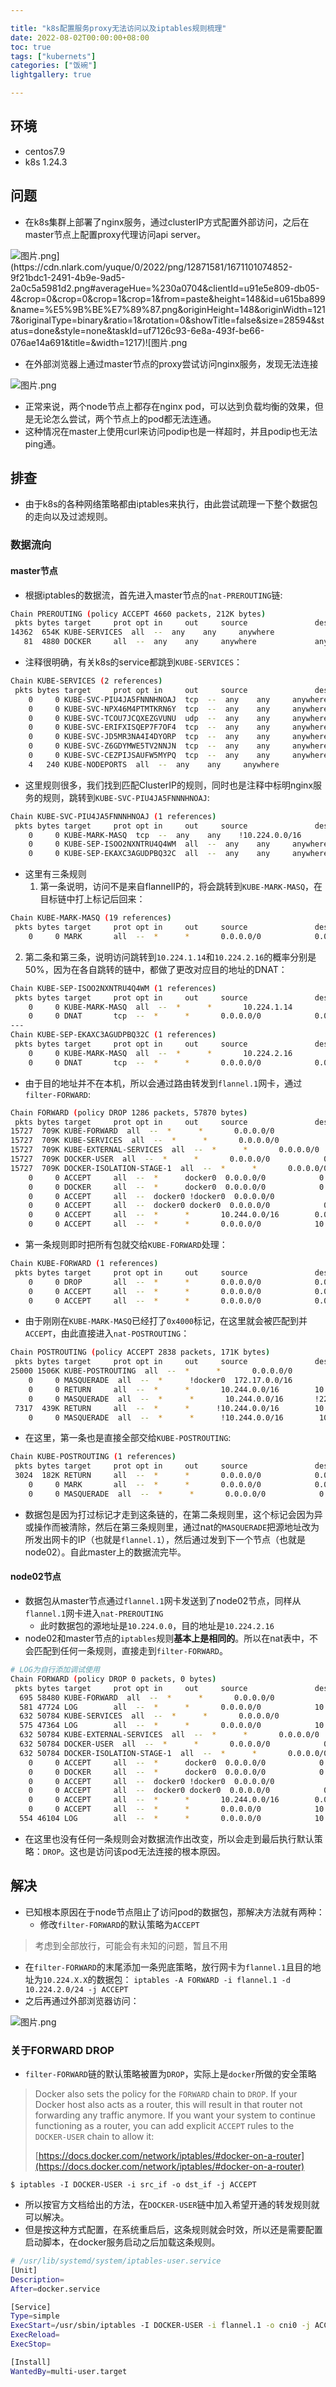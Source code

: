 ```yaml
---

title: "k8s配置服务proxy无法访问以及iptables规则梳理"
date: 2022-08-02T00:00:00+08:00
toc: true
tags: ["kubernets"]
categories: ["饭碗"]
lightgallery: true

---
```


## 环境

- centos7.9
- k8s 1.24.3

## 问题

-  在k8s集群上部署了nginx服务，通过clusterIP方式配置外部访问，之后在master节点上配置proxy代理访问api server。

<img src="https://cdn.nlark.com/yuque/0/2022/png/12871581/1671101074852-9f21bdc1-2491-4b9e-9ad5-2a0c5a5981d2.png" alt="图片.png](https://cdn.nlark.com/yuque/0/2022/png/12871581/1671101074852-9f21bdc1-2491-4b9e-9ad5-2a0c5a5981d2.png#averageHue=%230a0704&clientId=u91e5e809-db05-4&crop=0&crop=0&crop=1&crop=1&from=paste&height=148&id=u615ba899&name=%E5%9B%BE%E7%89%87.png&originHeight=148&originWidth=1217&originalType=binary&ratio=1&rotation=0&showTitle=false&size=28594&status=done&style=none&taskId=uf7126c93-6e8a-493f-be66-076ae14a691&title=&width=1217)![图片.png" referrerPolicy="no-referrer" />



-  在外部浏览器上通过master节点的proxy尝试访问nginx服务，发现无法连接

<img src="https://cdn.nlark.com/yuque/0/2022/png/12871581/1671101106934-31354631-90f7-4640-add8-2ae273a339d5.png" alt="图片.png" referrerPolicy="no-referrer" />



-  正常来说，两个node节点上都存在nginx pod，可以达到负载均衡的效果，但是无论怎么尝试，两个节点上的pod都无法连通。 
-  这种情况在master上使用curl来访问podip也是一样超时，并且podip也无法ping通。 

## 排查

- 由于k8s的各种网络策略都由iptables来执行，由此尝试疏理一下整个数据包的走向以及过滤规则。

### 数据流向

#### master节点

-  根据iptables的数据流，首先进入master节点的`nat-PREROUTING`链: 
```bash
Chain PREROUTING (policy ACCEPT 4660 packets, 212K bytes)
 pkts bytes target     prot opt in     out     source               destination         
14362  654K KUBE-SERVICES  all  --  any    any     anywhere             anywhere             /* kubernetes service portals */
   81  4880 DOCKER     all  --  any    any     anywhere             anywhere             ADDRTYPE match dst-type LOCAL
```
 

- 注释很明确，有关k8s的service都跳到`KUBE-SERVICES`： 
```bash
Chain KUBE-SERVICES (2 references)
 pkts bytes target     prot opt in     out     source               destination         
    0     0 KUBE-SVC-PIU4JA5FNNNHNOAJ  tcp  --  any    any     anywhere             10.108.94.160        /* nginx-test/nginx-service cluster IP */ tcp dpt:http
    0     0 KUBE-SVC-NPX46M4PTMTKRN6Y  tcp  --  any    any     anywhere             10.96.0.1            /* default/kubernetes:https cluster IP */ tcp dpt:https
    0     0 KUBE-SVC-TCOU7JCQXEZGVUNU  udp  --  any    any     anywhere             10.96.0.10           /* kube-system/kube-dns:dns cluster IP */ udp dpt:domain
    0     0 KUBE-SVC-ERIFXISQEP7F7OF4  tcp  --  any    any     anywhere             10.96.0.10           /* kube-system/kube-dns:dns-tcp cluster IP */ tcp dpt:domain
    0     0 KUBE-SVC-JD5MR3NA4I4DYORP  tcp  --  any    any     anywhere             10.96.0.10           /* kube-system/kube-dns:metrics cluster IP */ tcp dpt:9153
    0     0 KUBE-SVC-Z6GDYMWE5TV2NNJN  tcp  --  any    any     anywhere             10.97.195.35         /* kubernetes-dashboard/dashboard-metrics-scraper cluster IP */ tcp dpt:irdmi
    0     0 KUBE-SVC-CEZPIJSAUFW5MYPQ  tcp  --  any    any     anywhere             10.111.207.171       /* kubernetes-dashboard/kubernetes-dashboard cluster IP */ tcp dpt:https
    4   240 KUBE-NODEPORTS  all  --  any    any     anywhere             anywhere             /* kubernetes service nodeports; NOTE: this must be the last rule in this chain */ ADDRTYPE match dst-type LOCAL
```
 

-  这里规则很多，我们找到匹配ClusterIP的规则，同时也是注释中标明nginx服务的规则，跳转到`KUBE-SVC-PIU4JA5FNNNHNOAJ`: 
```bash
Chain KUBE-SVC-PIU4JA5FNNNHNOAJ (1 references)
 pkts bytes target     prot opt in     out     source               destination         
    0     0 KUBE-MARK-MASQ  tcp  --  any    any    !10.224.0.0/16        10.108.94.160        /* nginx-test/nginx-service cluster IP */ tcp dpt:http
    0     0 KUBE-SEP-ISOO2NXNTRU4Q4WM  all  --  any    any     anywhere             anywhere             /* nginx-test/nginx-service -> 10.224.1.14:80 */ statistic mode random probability 0.50000000000
    0     0 KUBE-SEP-EKAXC3AGUDPBQ32C  all  --  any    any     anywhere             anywhere             /* nginx-test/nginx-service -> 10.224.2.16:80 */
```
 

- 这里有三条规则 
   1. 第一条说明，访问不是来自flannelIP的，将会跳转到`KUBE-MARK-MASQ`，在目标链中打上标记后回来： 
```bash
Chain KUBE-MARK-MASQ (19 references)
 pkts bytes target     prot opt in     out     source               destination         
    0     0 MARK       all  --  *      *       0.0.0.0/0            0.0.0.0/0            MARK or 0x4000
```
 

   2. 第二条和第三条，说明访问跳转到`10.224.1.14`和`10.224.2.16`的概率分别是50%，因为在各自跳转的链中，都做了更改对应目的地址的DNAT： 
```bash
Chain KUBE-SEP-ISOO2NXNTRU4Q4WM (1 references)
 pkts bytes target     prot opt in     out     source               destination         
    0     0 KUBE-MARK-MASQ  all  --  *      *       10.224.1.14          0.0.0.0/0            /* nginx-test/nginx-service */
    0     0 DNAT       tcp  --  *      *       0.0.0.0/0            0.0.0.0/0            /* nginx-test/nginx-service */ tcp to:10.224.1.14:80
---
Chain KUBE-SEP-EKAXC3AGUDPBQ32C (1 references)
 pkts bytes target     prot opt in     out     source               destination         
    0     0 KUBE-MARK-MASQ  all  --  *      *       10.224.2.16          0.0.0.0/0            /* nginx-test/nginx-service */
    0     0 DNAT       tcp  --  *      *       0.0.0.0/0            0.0.0.0/0            /* nginx-test/nginx-service */ tcp to:10.224.2.16:80
```
  

- 由于目的地址并不在本机，所以会通过路由转发到`flannel.1`网卡，通过`filter-FORWARD`: 
```bash
Chain FORWARD (policy DROP 1286 packets, 57870 bytes)
 pkts bytes target     prot opt in     out     source               destination         
15727  709K KUBE-FORWARD  all  --  *      *       0.0.0.0/0            0.0.0.0/0            /* kubernetes forwarding rules */
15727  709K KUBE-SERVICES  all  --  *      *       0.0.0.0/0            0.0.0.0/0            ctstate NEW /* kubernetes service portals */
15727  709K KUBE-EXTERNAL-SERVICES  all  --  *      *       0.0.0.0/0            0.0.0.0/0            ctstate NEW /* kubernetes externally-visible service portals */
15727  709K DOCKER-USER  all  --  *      *       0.0.0.0/0            0.0.0.0/0           
15727  709K DOCKER-ISOLATION-STAGE-1  all  --  *      *       0.0.0.0/0            0.0.0.0/0           
    0     0 ACCEPT     all  --  *      docker0  0.0.0.0/0            0.0.0.0/0            ctstate RELATED,ESTABLISHED
    0     0 DOCKER     all  --  *      docker0  0.0.0.0/0            0.0.0.0/0           
    0     0 ACCEPT     all  --  docker0 !docker0  0.0.0.0/0            0.0.0.0/0           
    0     0 ACCEPT     all  --  docker0 docker0  0.0.0.0/0            0.0.0.0/0           
    0     0 ACCEPT     all  --  *      *       10.244.0.0/16        0.0.0.0/0           
    0     0 ACCEPT     all  --  *      *       0.0.0.0/0            10.244.0.0/16
```
 

- 第一条规则即时把所有包就交给`KUBE-FORWARD`处理： 
```bash
Chain KUBE-FORWARD (1 references)
 pkts bytes target     prot opt in     out     source               destination         
    0     0 DROP       all  --  *      *       0.0.0.0/0            0.0.0.0/0            ctstate INVALID
    0     0 ACCEPT     all  --  *      *       0.0.0.0/0            0.0.0.0/0            /* kubernetes forwarding rules */ mark match 0x4000/0x4000
    0     0 ACCEPT     all  --  *      *       0.0.0.0/0            0.0.0.0/0            /* kubernetes forwarding conntrack rule */ ctstate RELATED,ESTABLISHED
```
 

- 由于刚刚在`KUBE-MARK-MASQ`已经打了`0x4000`标记，在这里就会被匹配到并`ACCEPT`，由此直接进入`nat-POSTROUTING`： 
```bash
Chain POSTROUTING (policy ACCEPT 2838 packets, 171K bytes)
 pkts bytes target     prot opt in     out     source               destination         
25000 1506K KUBE-POSTROUTING  all  --  *      *       0.0.0.0/0            0.0.0.0/0            /* kubernetes postrouting rules */
    0     0 MASQUERADE  all  --  *      !docker0  172.17.0.0/16        0.0.0.0/0           
    0     0 RETURN     all  --  *      *       10.244.0.0/16        10.244.0.0/16       
    0     0 MASQUERADE  all  --  *      *       10.244.0.0/16       !224.0.0.0/4         
 7317  439K RETURN     all  --  *      *      !10.244.0.0/16        10.224.0.0/24       
    0     0 MASQUERADE  all  --  *      *      !10.244.0.0/16        10.244.0.0/16
```
 

- 在这里，第一条也是直接全部交给`KUBE-POSTROUTING`: 
```bash
Chain KUBE-POSTROUTING (1 references)
 pkts bytes target     prot opt in     out     source               destination         
 3024  182K RETURN     all  --  *      *       0.0.0.0/0            0.0.0.0/0            mark match ! 0x4000/0x4000
    0     0 MARK       all  --  *      *       0.0.0.0/0            0.0.0.0/0            MARK xor 0x4000
    0     0 MASQUERADE  all  --  *      *       0.0.0.0/0            0.0.0.0/0            /* kubernetes service traffic requiring SNAT */
```
 

- 数据包是因为打过标记才走到这条链的，在第二条规则里，这个标记会因为异或操作而被清除，然后在第三条规则里，通过nat的`MASQUERADE`把源地址改为所发出网卡的IP（也就是`flannel.1`），然后通过发到下一个节点（也就是node02）。自此master上的数据流完毕。

#### node02节点

-  数据包从master节点通过`flannel.1`网卡发送到了node02节点，同样从`flannel.1`网卡进入`nat-PREROUTING` 
   - 此时数据包的源地址是`10.224.0.0`，目的地址是`10.224.2.16`
-  node02和master节点的`iptables`规则**基本上是相同的**。所以在nat表中，不会匹配到任何一条规则，直接走到`filter-FORWARD`。 
```bash
# LOG为自行添加调试使用
Chain FORWARD (policy DROP 0 packets, 0 bytes)
 pkts bytes target     prot opt in     out     source               destination         
  695 58480 KUBE-FORWARD  all  --  *      *       0.0.0.0/0            0.0.0.0/0            /* kubernetes forwarding rules */
  581 47724 LOG        all  --  *      *       0.0.0.0/0            10.224.2.16          LOG flags 0 level 4 prefix "[iptables 3:]"
  632 50784 KUBE-SERVICES  all  --  *      *       0.0.0.0/0            0.0.0.0/0            ctstate NEW /* kubernetes service portals */
  575 47364 LOG        all  --  *      *       0.0.0.0/0            10.224.2.16          LOG flags 0 level 4 prefix "[iptables 4:]"
  632 50784 KUBE-EXTERNAL-SERVICES  all  --  *      *       0.0.0.0/0            0.0.0.0/0            ctstate NEW /* kubernetes externally-visible service portals */
  632 50784 DOCKER-USER  all  --  *      *       0.0.0.0/0            0.0.0.0/0           
  632 50784 DOCKER-ISOLATION-STAGE-1  all  --  *      *       0.0.0.0/0            0.0.0.0/0           
    0     0 ACCEPT     all  --  *      docker0  0.0.0.0/0            0.0.0.0/0            ctstate RELATED,ESTABLISHED
    0     0 DOCKER     all  --  *      docker0  0.0.0.0/0            0.0.0.0/0           
    0     0 ACCEPT     all  --  docker0 !docker0  0.0.0.0/0            0.0.0.0/0           
    0     0 ACCEPT     all  --  docker0 docker0  0.0.0.0/0            0.0.0.0/0           
    0     0 ACCEPT     all  --  *      *       10.244.0.0/16        0.0.0.0/0           
    0     0 ACCEPT     all  --  *      *       0.0.0.0/0            10.244.0.0/16       
  554 46104 LOG        all  --  *      *       0.0.0.0/0            10.224.2.16          LOG flags 0 level 4 prefix "[iptables forward-end]"
```
 

   - 在这里也没有任何一条规则会对数据流作出改变，所以会走到最后执行默认策略：`DROP`。这也是访问该pod无法连接的根本原因。

## 解决

-  已知根本原因在于node节点阻止了访问pod的数据包，那解决方法就有两种： 
   -  修改`filter-FORWARD`的默认策略为`ACCEPT` 
> 考虑到全部放行，可能会有未知的问题，暂且不用

 

   -  在`filter-FORWARD`的末尾添加一条兜底策略，放行网卡为`flannel.1`且目的地址为`10.224.X.X`的数据包：
`iptables -A FORWARD -i flannel.1 -d 10.224.2.0/24 -j ACCEPT` 
-  之后再通过外部浏览器访问：

<img src="https://cdn.nlark.com/yuque/0/2022/png/12871581/1671101154065-d965c705-55ec-4a4d-a290-b6f3d6c926ea.png" alt="图片.png" referrerPolicy="no-referrer" />



### 关于FORWARD DROP

- `filter-FORWARD`链的默认策略被置为`DROP`，实际上是`docker`所做的安全策略

> Docker also sets the policy for the `FORWARD` chain to `DROP`. If your Docker host also acts as a router, this will result in that router not forwarding any traffic anymore. If you want your system to continue functioning as a router, you can add explicit `ACCEPT` rules to the `DOCKER-USER` chain to allow it:
>  
>  
> [https://docs.docker.com/network/iptables/#docker-on-a-router](https://docs.docker.com/network/iptables/#docker-on-a-router)

```
$ iptables -I DOCKER-USER -i src_if -o dst_if -j ACCEPT
```

- 所以按官方文档给出的方法，在`DOCKER-USER`链中加入希望开通的转发规则就可以解决。
- 但是按这种方式配置，在系统重启后，这条规则就会时效，所以还是需要配置启动脚本，在docker服务启动之后加载这条规则。

```bash
# /usr/lib/systemd/system/iptables-user.service
[Unit]
Description=
After=docker.service

[Service]
Type=simple
ExecStart=/usr/sbin/iptables -I DOCKER-USER -i flannel.1 -o cni0 -j ACCEPT
ExecReload=
ExecStop=

[Install]
WantedBy=multi-user.target
```
